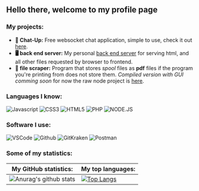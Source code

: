 ## Hello there, welcome to my profile page

### My projects:
* **💬 Chat-Up:** Free websocket chat application, simple to use, check it out [here](https://chat-up.me/).
* **🖥️ back end server:** My personal [back end server](https://github.com/Tevzi2/Tevz-BackEnd) for serving html, and all other files requested by browser to frontend.
* **📁 file scraper:** Program that stores *spool* files as **pdf** files if the program you're printing from does not store them. *Compiled version with GUI comming soon* for now the raw node project is [here](https://github.com/Tevzi2/file-scraper).

### Languages I know:

![Javascript](https://img.shields.io/static/v1?label=JavaScript&message=ES7&style=for-the-badge&color=F7DF1E&logo=JavaScript)
![CSS3](https://img.shields.io/static/v1?label=CSS&message=CSS3&style=for-the-badge&color=3291A8&logo=CSS3)
![HTML5](https://img.shields.io/static/v1?label=HTML&message=HTML5&style=for-the-badge&color=D63933&logo=HTML5)
![PHP](https://img.shields.io/static/v1?label=PHP&message=7.4&style=for-the-badge&color=8892BF&logo=PHP)
![NODE.JS](https://img.shields.io/static/v1?label=NODE.JS&message=14.15.1&style=for-the-badge&color=43853D&logo=NODE.JS)

### Software I use:

![VSCode](https://img.shields.io/static/v1?label=VSCode&message=1.48-insider&style=for-the-badge&color=1FC0A7&logo=visual-studio-code)
![Github](https://img.shields.io/static/v1?label=GitHub&message=Tevzi2&color=181717&style=for-the-badge&logo=github)
![GitKraken](https://img.shields.io/static/v1?label=GitKraken&message=7.4.0&color=44abd4&style=for-the-badge&logo=gitkraken)
![Postman](https://img.shields.io/static/v1?label=Postman&message=7.36.0&color=ff6c37&style=for-the-badge&logo=postman)


### Some of my statistics:

**My GitHub statistics:**|**My top languages:**
-------------------------|---------------------- 
![Anurag's github stats](https://github-readme-stats.vercel.app/api?username=tevzi2&show_icons=true&theme=vue-dark)|[![Top Langs](https://github-readme-stats.vercel.app/api/top-langs/?username=tevzi2&layout=compact&theme=vue-dark)](https://github.com/anuraghazra/github-readme-stats)

<!--
**Tevzi2/Tevzi2** is a ✨ _special_ ✨ repository because its `README.md` (this file) appears on your GitHub profile.

Here are some ideas to get you started:

- 🔭 I’m currently working on ...
- 🌱 I’m currently learning ...
- 👯 I’m looking to collaborate on ...
- 🤔 I’m looking for help with ...
- 💬 Ask me about ...
- 📫 How to reach me: ...
- 😄 Pronouns: ...
- ⚡ Fun fact: ...
-->
